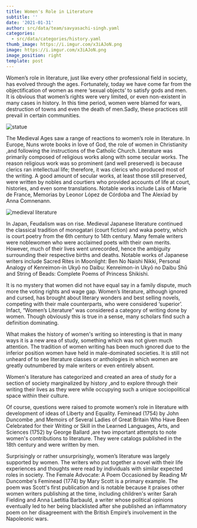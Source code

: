 ```yaml
---
title: Women's Role in Literature
subtitle: ''
date: '2021-01-31'
author: src/data/team/savyasachi-singh.yaml
categories:
  - src/data/categories/history.yaml
thumb_image: https://i.imgur.com/x3iAJoN.png
image: https://i.imgur.com/x3iAJoN.png
image_position: right
template: post
---
```


Women’s role in literature, just like every other professional field in society, has evolved through the ages. Fortunately, today we have come far from the objectification of women as mere ‘sexual objects’ to satisfy gods and men. It is obvious that women’s rights were very limited, or even non-existent in many cases in history. In this time period, women were blamed for wars, destruction of towns and even the death of men.Sadly, these practices still prevail in certain communities. 

![statue](https://i.imgur.com/yUvEAHi.png)

The Medieval Ages saw a range of reactions to women’s role in literature. In Europe, Nuns wrote books in love of God, the role of women in Christianity ,and following the instructions of the Catholic Church. Literature was primarily composed of religious works along with some secular works. The reason religious work was so prominent (and well preserved) is because clerics ran intellectual life; therefore, it was clerics who produced most of the writing. A good amount of secular works, at least those still preserved, were written by nobles and courtiers who provided accounts of life at court, histories, and even some translations. Notable works include Lais of Marie de France, Memorias by Leonor López de Córdoba and The Alexiad by Anna Comnenann.

![medieval literature](https://i.imgur.com/t1rMR4D.png)

In Japan, Feudalism was on rise. Medieval Japanese literature continued the classical tradition of monogatari (court fiction) and waka poetry, which is court poetry from the 6th century to 14th century. Many female writers were noblewomen who were acclaimed poets with their own merits. However, much of their lives went unrecorded, hence the ambiguity surrounding their respective births and deaths. Notable works of Japanese writers include Sacred Rites in Moonlight: Ben No Naishi Nikki, Personal Analogy of Kenreimon-in Ukyō no Daibu: Kenreimon-in Ukyō no Daibu Shū and String of Beads: Complete Poems of Princess Shikishi.

It is no mystery that women did not have equal say in a family dispute, much more the voting rights and wage gap. Women’s literature, although ignored and cursed, has brought about literary wonders and best selling novels, competing with their male counterparts, who were   considered ‘superior’. Infact, “Women’s Literature” was considered a category of writing done by women. Though obviously this is true in a sense, many scholars find such a definition dominating. 

What makes the history of women's writing so interesting is that in many ways it is a new area of study, something which was not given much attention. The tradition of women writing has been much ignored due to the inferior position women have held in male-dominated societies. 
It is still not unheard of to see literature classes or anthologies in which women are greatly outnumbered by male writers or even entirely absent.

Women's literature has categorized and created an area of study for a section of society marginalized by history ,and to explore through their writing their lives as they were while occupying such a unique sociopolitical space within their culture. 

Of course, questions were raised to promote women’s role in literature with development of ideas of Liberty and Equality. Feminead (1754) by John Duncombe ,and Memoirs of Several Ladies of Great Britain Who Have Been Celebrated for their Writing or Skill in the Learned Languages, Arts, and Sciences (1752) by George Ballard ,are two important attempts to note women's contributions to literature. They were catalogs published in the 18th century and were written by men. 

Surprisingly or rather unsurprisingly, women’s literature was largely supported by women. The writers who put together a novel with their life experiences and thoughts were read by individuals with similar expected roles in society. The Female Advocate: A Poem Occasioned by Reading Mr Duncombe's Feminead (1774) by Mary Scott is a primary example. The poem was Scott's first publication and is notable because it praises other women writers publishing at the time, including children's writer Sarah Fielding and Anna Laetitia Barbauld, a writer whose political opinions eventually led to her being blacklisted after she published an inflammatory poem on her disagreement with the British Empire’s involvement in the Napoleonic wars.
